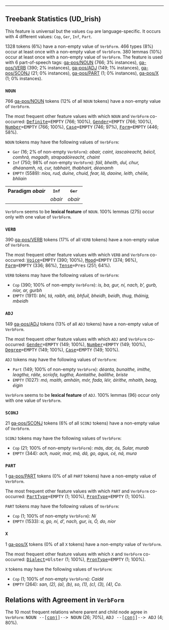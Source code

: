

--------------------------------------------------------------------------------

## Treebank Statistics (UD_Irish)

This feature is universal but the values `Cop` are language-specific.
It occurs with 4 different values: `Cop`, `Ger`, `Inf`, `Part`.

1328 tokens (6%) have a non-empty value of `VerbForm`.
466 types (8%) occur at least once with a non-empty value of `VerbForm`.
380 lemmas (10%) occur at least once with a non-empty value of `VerbForm`.
The feature is used with 6 part-of-speech tags: [ga-pos/NOUN]() (766; 3% instances), [ga-pos/VERB]() (390; 2% instances), [ga-pos/ADJ]() (149; 1% instances), [ga-pos/SCONJ]() (21; 0% instances), [ga-pos/PART]() (1; 0% instances), [ga-pos/X]() (1; 0% instances).

### `NOUN`

766 [ga-pos/NOUN]() tokens (12% of all `NOUN` tokens) have a non-empty value of `VerbForm`.

The most frequent other feature values with which `NOUN` and `VerbForm` co-occurred: <tt><a href="Definite.html">Definite</a>=EMPTY</tt> (766; 100%), <tt><a href="Gender.html">Gender</a>=EMPTY</tt> (766; 100%), <tt><a href="Number.html">Number</a>=EMPTY</tt> (766; 100%), <tt><a href="Case.html">Case</a>=EMPTY</tt> (746; 97%), <tt><a href="Form.html">Form</a>=EMPTY</tt> (446; 58%).

`NOUN` tokens may have the following values of `VerbForm`:

* `Ger` (16; 2% of non-empty `VerbForm`): <em>obair, caint, iascaireacht, béicíl, comhrá, magadh, strapadóireacht, chaint</em>
* `Inf` (750; 98% of non-empty `VerbForm`): <em>fáil, bheith, dul, chur, dhéanamh, rá, cur, tabhairt, thabhairt, déanamh</em>
* `EMPTY` (5589): <em>níos, rud, duine, chuid, fear, lá, daoine, leith, chéile, bhliain</em>

<table>
  <tr><th>Paradigm <i>obair</i></th><th><tt>Inf</tt></th><th><tt>Ger</tt></th></tr>
  <tr><td><tt></tt></td><td><em>obair</em></td><td><em>obair</em></td></tr>
</table>

`VerbForm` seems to be **lexical feature** of `NOUN`. 100% lemmas (275) occur only with one value of `VerbForm`.

### `VERB`

390 [ga-pos/VERB]() tokens (17% of all `VERB` tokens) have a non-empty value of `VerbForm`.

The most frequent other feature values with which `VERB` and `VerbForm` co-occurred: <tt><a href="Voice.html">Voice</a>=EMPTY</tt> (390; 100%), <tt><a href="Mood.html">Mood</a>=EMPTY</tt> (374; 96%), <tt><a href="Form.html">Form</a>=EMPTY</tt> (336; 86%), <tt><a href="Tense.html">Tense</a>=Pres</tt> (251; 64%).

`VERB` tokens may have the following values of `VerbForm`:

* `Cop` (390; 100% of non-empty `VerbForm`): <em>is, ba, gur, ní, nach, b', gurb, níor, ar, gurbh</em>
* `EMPTY` (1911): <em>bhí, tá, raibh, atá, bhfuil, bheidh, beidh, thug, tháinig, mbeidh</em>

### `ADJ`

149 [ga-pos/ADJ]() tokens (13% of all `ADJ` tokens) have a non-empty value of `VerbForm`.

The most frequent other feature values with which `ADJ` and `VerbForm` co-occurred: <tt><a href="Gender.html">Gender</a>=EMPTY</tt> (149; 100%), <tt><a href="Number.html">Number</a>=EMPTY</tt> (149; 100%), <tt><a href="Degree.html">Degree</a>=EMPTY</tt> (149; 100%), <tt><a href="Case.html">Case</a>=EMPTY</tt> (149; 100%).

`ADJ` tokens may have the following values of `VerbForm`:

* `Part` (149; 100% of non-empty `VerbForm`): <em>déanta, bunaithe, imithe, leagtha, ráite, scríofa, tugtha, Aontaithe, bailithe, briste</em>
* `EMPTY` (1027): <em>mó, maith, amháin, mór, fada, léir, áirithe, mhaith, beag, éigin</em>

`VerbForm` seems to be **lexical feature** of `ADJ`. 100% lemmas (96) occur only with one value of `VerbForm`.

### `SCONJ`

21 [ga-pos/SCONJ]() tokens (6% of all `SCONJ` tokens) have a non-empty value of `VerbForm`.

`SCONJ` tokens may have the following values of `VerbForm`:

* `Cop` (21; 100% of non-empty `VerbForm`): <em>más, dar, ós, Sular, murab</em>
* `EMPTY` (344): <em>ach, nuair, mar, má, dá, go, agus, cé, ná, mura</em>

### `PART`

1 [ga-pos/PART]() tokens (0% of all `PART` tokens) have a non-empty value of `VerbForm`.

The most frequent other feature values with which `PART` and `VerbForm` co-occurred: <tt><a href="PartType.html">PartType</a>=EMPTY</tt> (1; 100%), <tt><a href="PronType.html">PronType</a>=EMPTY</tt> (1; 100%).

`PART` tokens may have the following values of `VerbForm`:

* `Cop` (1; 100% of non-empty `VerbForm`): <em>Ní</em>
* `EMPTY` (1533): <em>a, go, ní, d', nach, gur, is, Ó, do, níor</em>

### `X`

1 [ga-pos/X]() tokens (0% of all `X` tokens) have a non-empty value of `VerbForm`.

The most frequent other feature values with which `X` and `VerbForm` co-occurred: <tt><a href="Dialect.html">Dialect</a>=Ulster</tt> (1; 100%), <tt><a href="PronType.html">PronType</a>=EMPTY</tt> (1; 100%).

`X` tokens may have the following values of `VerbForm`:

* `Cop` (1; 100% of non-empty `VerbForm`): <em>Caidé</em>
* `EMPTY` (264): <em>san, (2), (a), (b), so, (1), (c), (3), (4), Co.</em>

## Relations with Agreement in `VerbForm`

The 10 most frequent relations where parent and child node agree in `VerbForm`:
<tt>NOUN --[<a href="../dep/conj.html">conj</a>]--> NOUN</tt> (26; 70%),
<tt>ADJ --[<a href="../dep/conj.html">conj</a>]--> ADJ</tt> (4; 80%).

